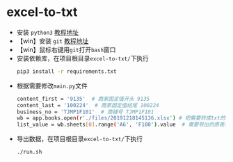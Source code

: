 # excel-to-txt
- 安装 `python3` [教程地址](https://www.runoob.com/python3/python3-install.html)
- 【win】安装 `git` [教程地址](https://www.runoob.com/git/git-install-setup.html)
- 【win】鼠标右键用`git`打开`bash`窗口
- 安装依赖库，在项目根目录`excel-to-txt/`下执行
    ```bash
    pip3 install -r requirements.txt
    ```
- 根据需要修改`main.py`文件
    ```bash
    content_first = '9135'  # 商家固定值开头 9135
    content_last = '100224'  # 商家固定值结尾 100224
    business_no = 'TJMP1F101'  # 商铺号 TJMP1F101
    wb = app.books.open(r'./files/20191218145136.xlsx') # 把需要转成txt的原表格文件放到files文件夹下
    list_value = wb.sheets[0].range('A6', 'F100').value  # 需要导出的原表格文件内容范围；参数 range(表格起始位置，表格截止位置)
    ```
- 导出数据，在项目根目录`excel-to-txt/`下执行
    ```bash
    ./run.sh
    ```

